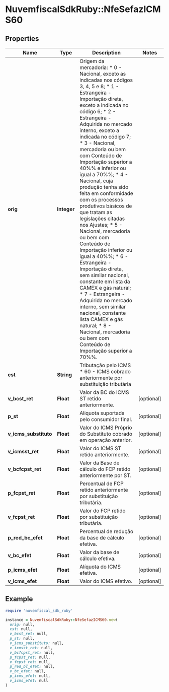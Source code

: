 # NuvemfiscalSdkRuby::NfeSefazICMS60

## Properties

| Name | Type | Description | Notes |
| ---- | ---- | ----------- | ----- |
| **orig** | **Integer** | Origem da mercadoria:  * 0 - Nacional, exceto as indicadas nos códigos 3, 4, 5 e 8;  * 1 - Estrangeira - Importação direta, exceto a indicada no código 6;  * 2 - Estrangeira - Adquirida no mercado interno, exceto a indicada no código 7;  * 3 - Nacional, mercadoria ou bem com Conteúdo de Importação superior a 40%% e inferior ou igual a 70%%;  * 4 - Nacional, cuja produção tenha sido feita em conformidade com os processos produtivos básicos de que tratam as legislações citadas nos Ajustes;  * 5 - Nacional, mercadoria ou bem com Conteúdo de Importação inferior ou igual a 40%%;  * 6 - Estrangeira - Importação direta, sem similar nacional, constante em lista da CAMEX e gás natural;  * 7 - Estrangeira - Adquirida no mercado interno, sem similar nacional, constante lista CAMEX e gás natural;  * 8 - Nacional, mercadoria ou bem com Conteúdo de Importação superior a 70%%. |  |
| **cst** | **String** | Tributação pelo ICMS  * 60 - ICMS cobrado anteriormente por substituição tributária |  |
| **v_bcst_ret** | **Float** | Valor da BC do ICMS ST retido anteriormente. | [optional] |
| **p_st** | **Float** | Aliquota suportada pelo consumidor final. | [optional] |
| **v_icms_substituto** | **Float** | Valor do ICMS Próprio do Substituto cobrado em operação anterior. | [optional] |
| **v_icmsst_ret** | **Float** | Valor do ICMS ST retido anteriormente. | [optional] |
| **v_bcfcpst_ret** | **Float** | Valor da Base de cálculo do FCP retido anteriormente por ST. | [optional] |
| **p_fcpst_ret** | **Float** | Percentual de FCP retido anteriormente por substituição tributária. | [optional] |
| **v_fcpst_ret** | **Float** | Valor do FCP retido por substituição tributária. | [optional] |
| **p_red_bc_efet** | **Float** | Percentual de redução da base de cálculo efetiva. | [optional] |
| **v_bc_efet** | **Float** | Valor da base de cálculo efetiva. | [optional] |
| **p_icms_efet** | **Float** | Alíquota do ICMS efetiva. | [optional] |
| **v_icms_efet** | **Float** | Valor do ICMS efetivo. | [optional] |

## Example

```ruby
require 'nuvemfiscal_sdk_ruby'

instance = NuvemfiscalSdkRuby::NfeSefazICMS60.new(
  orig: null,
  cst: null,
  v_bcst_ret: null,
  p_st: null,
  v_icms_substituto: null,
  v_icmsst_ret: null,
  v_bcfcpst_ret: null,
  p_fcpst_ret: null,
  v_fcpst_ret: null,
  p_red_bc_efet: null,
  v_bc_efet: null,
  p_icms_efet: null,
  v_icms_efet: null
)
```


